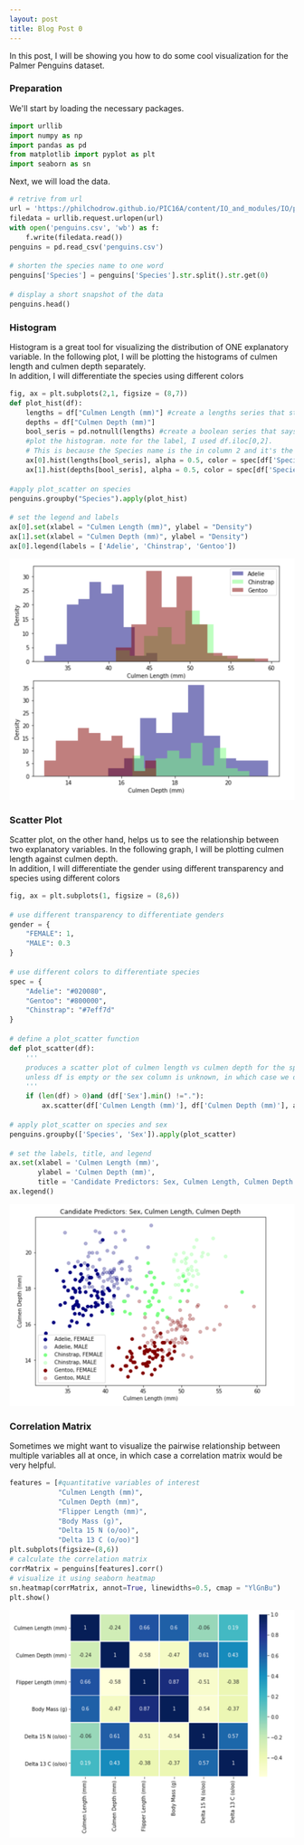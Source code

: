 ```yaml
---
layout: post
title: Blog Post 0
---
```


In this post, I will be showing you how to do some cool visualization for the Palmer Penguins dataset.

### Preparation 

We'll start by loading the necessary packages.

```python
import urllib
import numpy as np
import pandas as pd
from matplotlib import pyplot as plt
import seaborn as sn
```

Next, we will load the data. 

```python
# retrive from url 
url = 'https://philchodrow.github.io/PIC16A/content/IO_and_modules/IO/palmer_penguins.csv'
filedata = urllib.request.urlopen(url)
with open('penguins.csv', 'wb') as f:
    f.write(filedata.read())
penguins = pd.read_csv('penguins.csv')

# shorten the species name to one word
penguins['Species'] = penguins['Species'].str.split().str.get(0)

# display a short snapshot of the data
penguins.head()
```

### Histogram

Histogram is a great tool for visualizing the distribution of ONE explanatory variable. In the following plot, I will be plotting the histograms of culmen length and culmen depth separately. \
In addition, I will differentiate the species using different colors  

```python
fig, ax = plt.subplots(2,1, figsize = (8,7))
def plot_hist(df):
    lengths = df["Culmen Length (mm)"] #create a lengths series that stores all the culmen lengths
    depths = df["Culmen Depth (mm)"]
    bool_seris = pd.notnull(lengths) #create a boolean series that says true if the entry is not null 
    #plot the histogram. note for the label, I used df.iloc[0,2]. 
    # This is because the Species name is the in column 2 and it's the same across each group, so I picked row 0
    ax[0].hist(lengths[bool_seris], alpha = 0.5, color = spec[df['Species'].min()])
    ax[1].hist(depths[bool_seris], alpha = 0.5, color = spec[df['Species'].min()])

#apply plot_scatter on species 
penguins.groupby("Species").apply(plot_hist)

# set the legend and labels 
ax[0].set(xlabel = "Culmen Length (mm)", ylabel = "Density")
ax[1].set(xlabel = "Culmen Depth (mm)", ylabel = "Density")
ax[0].legend(labels = ['Adelie', 'Chinstrap', 'Gentoo'])
```
![histogram.png](/images/histogram.png)

### Scatter Plot

Scatter plot, on the other hand, helps us to see the relationship between two explanatory variables. In the following graph, I will be plotting culmen length against culmen depth. \
In addition,  I will differentiate the gender using different transparency and species using different colors 

```python
fig, ax = plt.subplots(1, figsize = (8,6))

# use different transparency to differentiate genders
gender = {
    "FEMALE": 1,
    "MALE": 0.3
}

# use different colors to differentiate species 
spec = {
    "Adelie": "#020080",
    "Gentoo": "#800000",
    "Chinstrap": "#7eff7d"
}

# define a plot_scatter function
def plot_scatter(df):
    '''
    produces a scatter plot of culmen length vs culmen depth for the speficied dataframe df
    unless df is empty or the sex column is unknown, in which case we do nothing 
    '''
    if (len(df) > 0)and (df['Sex'].min() !="."):
        ax.scatter(df['Culmen Length (mm)'], df['Culmen Depth (mm)'], alpha = gender[df['Sex'].min()], color = spec[df['Species'].min()], label = df['Species'].min() + ', ' + df['Sex'].min())

# apply plot_scatter on species and sex
penguins.groupby(['Species', 'Sex']).apply(plot_scatter)

# set the labels, title, and legend
ax.set(xlabel = 'Culmen Length (mm)', 
       ylabel = 'Culmen Depth (mm)', 
       title = 'Candidate Predictors: Sex, Culmen Length, Culmen Depth')
ax.legend()
```
![scatter.png](/images/scatter.png)

### Correlation Matrix

Sometimes we might want to visualize the pairwise relationship between multiple variables all at once, in which case a correlation matrix would be very helpful.

```python 
features = [#quantitative variables of interest
            "Culmen Length (mm)", 
            "Culmen Depth (mm)", 
            "Flipper Length (mm)", 
            "Body Mass (g)", 
            "Delta 15 N (o/oo)", 
            "Delta 13 C (o/oo)"]
plt.subplots(figsize=(8,6))
# calculate the correlation matrix 
corrMatrix = penguins[features].corr()
# visualize it using seaborn heatmap 
sn.heatmap(corrMatrix, annot=True, linewidths=0.5, cmap = "YlGnBu")
plt.show()
```
![corr_matrix_.png](/images/corr_matrix.png)
